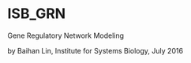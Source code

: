 # ISB_GRN

Gene Regulatory Network Modeling

by Baihan Lin, Institute for Systems Biology, July 2016
